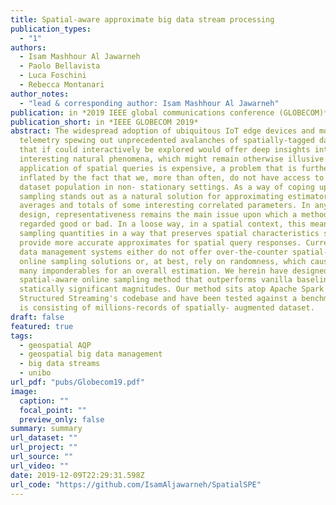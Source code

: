 ```yaml
---
title: Spatial-aware approximate big data stream processing
publication_types:
  - "1"
authors:
  - Isam Mashhour Al Jawarneh
  - Paolo Bellavista
  - Luca Foschini
  - Rebecca Montanari
author_notes:
  - "lead & corresponding author: Isam Mashhour Al Jawarneh"
publication: in *2019 IEEE global communications conference (GLOBECOM)*
publication_short: in *IEEE GLOBECOM 2019*
abstract: The widespread adoption of ubiquitous IoT edge devices and modern
  telemetry spewing out unprecedented avalanches of spatially-tagged datasets
  that if could interactively be explored would offer deep insights into
  interesting natural phenomena, which might remain otherwise illusive. Online
  application of spatial queries is expensive, a problem that is further
  inflated by the fact that we, more than often, do not have access to a full
  dataset population in non- stationary settings. As a way of coping up,
  sampling stands out as a natural solution for approximating estimators such as
  averages and totals of some interesting correlated parameters. In any sampling
  design, representativeness remains the main issue upon which a method is
  regarded good or bad. In a loose way, in a spatial context, this means fairly
  sampling quantities in a way that preserves spatial characteristics so as to
  provide more accurate approximates for spatial query responses. Current big
  data management systems either do not offer over-the-counter spatial-aware
  online sampling solutions or, at best, rely on randomness, which causes too
  many imponderables for an overall estimation. We herein have designed a QoS-
  spatial-aware online sampling method that outperforms vanilla baselines by
  statically significant magnitudes. Our method sits atop Apache Spark
  Structured Streaming's codebase and have been tested against a benchmark that
  is consisting of millions-records of spatially- augmented dataset.
draft: false
featured: true
tags:
  - geospatial AQP
  - geospatial big data management
  - big data streams
  - unibo
url_pdf: "pubs/Globecom19.pdf"
image:
  caption: ""
  focal_point: ""
  preview_only: false
summary: summary
url_dataset: ""
url_project: ""
url_source: ""
url_video: ""
date: 2019-12-09T22:29:31.598Z
url_code: "https://github.com/IsamAljawarneh/SpatialSPE"
---
```

